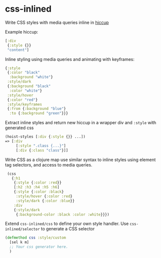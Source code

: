 # css-inlined

Write CSS styles with media queries inline in [hiccup](https://github.com/weavejester/hiccup)

Example hiccup:
```clojure
[:div
 {:style {}}
 "content"]
```

Inline styling using media queries and animating with keyframes:
```clojure
{:style
 {:color "black" 
  :background "white"}
 :style/dark
 {:background "black"
  :color "white"}
 :style/hover
 {:color "red"}
 :style/keyframes
 {:from {:background "blue"}
  :to {:background "green"}}}
```

Extract inline styles and return new hiccup in a wrapper div and `:style` with generated css
```clojure
(hoist-styles [:div {:style {}} ...])
=> [:div
     [:style ".class {...}"]
     [:div {:class "class"}]]
```

Write CSS as a clojure map use similar syntax to inline styles using element tag selectors, and access to media queries.
```clojure
 (css
   {:h1
    {:style {:color :red}}
    [:h2 :h3 :h4 :h5 :h6]
    {:style {:color :black}
     :style/hover {:color :red}
     :style/dark {:color :blue}}
    :div
    {:style/dark
     {:background-color :black :color :white}}})
```

Extend `css-inlined/css` to define your own style handler. Use `css-inlined/selector` to generate a CSS selector
``` clojure
(defmethod css :style/custom
  [sel k m]
  ;; Your css generator here.
  )
```
